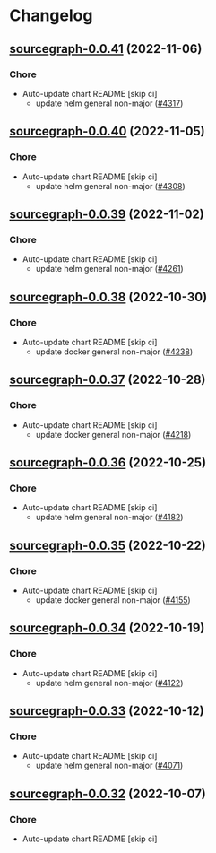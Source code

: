 # Changelog



## [sourcegraph-0.0.41](https://github.com/truecharts/charts/compare/sourcegraph-0.0.40...sourcegraph-0.0.41) (2022-11-06)

### Chore

- Auto-update chart README [skip ci]
  - update helm general non-major ([#4317](https://github.com/truecharts/charts/issues/4317))




## [sourcegraph-0.0.40](https://github.com/truecharts/charts/compare/sourcegraph-0.0.39...sourcegraph-0.0.40) (2022-11-05)

### Chore

- Auto-update chart README [skip ci]
  - update helm general non-major ([#4308](https://github.com/truecharts/charts/issues/4308))




## [sourcegraph-0.0.39](https://github.com/truecharts/charts/compare/sourcegraph-0.0.38...sourcegraph-0.0.39) (2022-11-02)

### Chore

- Auto-update chart README [skip ci]
  - update helm general non-major ([#4261](https://github.com/truecharts/charts/issues/4261))




## [sourcegraph-0.0.38](https://github.com/truecharts/charts/compare/sourcegraph-0.0.37...sourcegraph-0.0.38) (2022-10-30)

### Chore

- Auto-update chart README [skip ci]
  - update docker general non-major ([#4238](https://github.com/truecharts/charts/issues/4238))




## [sourcegraph-0.0.37](https://github.com/truecharts/charts/compare/sourcegraph-0.0.36...sourcegraph-0.0.37) (2022-10-28)

### Chore

- Auto-update chart README [skip ci]
  - update docker general non-major ([#4218](https://github.com/truecharts/charts/issues/4218))




## [sourcegraph-0.0.36](https://github.com/truecharts/charts/compare/sourcegraph-0.0.35...sourcegraph-0.0.36) (2022-10-25)

### Chore

- Auto-update chart README [skip ci]
  - update helm general non-major ([#4182](https://github.com/truecharts/charts/issues/4182))




## [sourcegraph-0.0.35](https://github.com/truecharts/charts/compare/sourcegraph-0.0.34...sourcegraph-0.0.35) (2022-10-22)

### Chore

- Auto-update chart README [skip ci]
  - update docker general non-major ([#4155](https://github.com/truecharts/charts/issues/4155))




## [sourcegraph-0.0.34](https://github.com/truecharts/charts/compare/sourcegraph-0.0.33...sourcegraph-0.0.34) (2022-10-19)

### Chore

- Auto-update chart README [skip ci]
  - update helm general non-major ([#4122](https://github.com/truecharts/charts/issues/4122))




## [sourcegraph-0.0.33](https://github.com/truecharts/charts/compare/sourcegraph-0.0.32...sourcegraph-0.0.33) (2022-10-12)

### Chore

- Auto-update chart README [skip ci]
  - update helm general non-major ([#4071](https://github.com/truecharts/charts/issues/4071))




## [sourcegraph-0.0.32](https://github.com/truecharts/charts/compare/sourcegraph-0.0.31...sourcegraph-0.0.32) (2022-10-07)

### Chore

- Auto-update chart README [skip ci]
